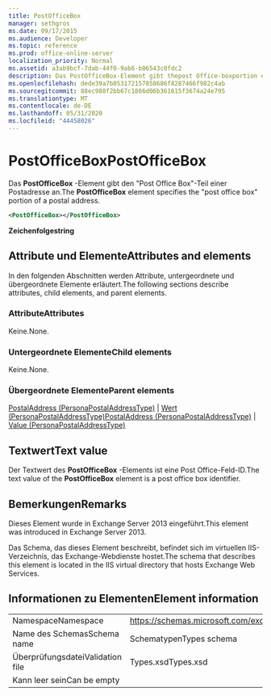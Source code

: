 ```yaml
---
title: PostOfficeBox
manager: sethgros
ms.date: 09/17/2015
ms.audience: Developer
ms.topic: reference
ms.prod: office-online-server
localization_priority: Normal
ms.assetid: a3ab9bcf-7dab-44f0-9ab6-b06543c0fdc2
description: Das PostOfficeBox-Element gibt thepost Office-boxportion einer Postadresse an.
ms.openlocfilehash: dede39a7b053172157858686f8287466f982c4ab
ms.sourcegitcommit: 88ec988f2bb67c1866d06b361615f3674a24e795
ms.translationtype: MT
ms.contentlocale: de-DE
ms.lasthandoff: 05/31/2020
ms.locfileid: "44458026"
---
```

# <a name="postofficebox"></a><span data-ttu-id="3979c-103">PostOfficeBox</span><span class="sxs-lookup"><span data-stu-id="3979c-103">PostOfficeBox</span></span>

<span data-ttu-id="3979c-104">Das **PostOfficeBox** -Element gibt den "Post Office Box"-Teil einer Postadresse an.</span><span class="sxs-lookup"><span data-stu-id="3979c-104">The **PostOfficeBox** element specifies the "post office box" portion of a postal address.</span></span> 
  
```XML
<PostOfficeBox></PostOfficeBox>
```

 <span data-ttu-id="3979c-105">**Zeichenfolge**</span><span class="sxs-lookup"><span data-stu-id="3979c-105">**string**</span></span>
## <a name="attributes-and-elements"></a><span data-ttu-id="3979c-106">Attribute und Elemente</span><span class="sxs-lookup"><span data-stu-id="3979c-106">Attributes and elements</span></span>

<span data-ttu-id="3979c-107">In den folgenden Abschnitten werden Attribute, untergeordnete und übergeordnete Elemente erläutert.</span><span class="sxs-lookup"><span data-stu-id="3979c-107">The following sections describe attributes, child elements, and parent elements.</span></span>
  
### <a name="attributes"></a><span data-ttu-id="3979c-108">Attribute</span><span class="sxs-lookup"><span data-stu-id="3979c-108">Attributes</span></span>

<span data-ttu-id="3979c-109">Keine.</span><span class="sxs-lookup"><span data-stu-id="3979c-109">None.</span></span>
  
### <a name="child-elements"></a><span data-ttu-id="3979c-110">Untergeordnete Elemente</span><span class="sxs-lookup"><span data-stu-id="3979c-110">Child elements</span></span>

<span data-ttu-id="3979c-111">Keine.</span><span class="sxs-lookup"><span data-stu-id="3979c-111">None.</span></span>
  
### <a name="parent-elements"></a><span data-ttu-id="3979c-112">Übergeordnete Elemente</span><span class="sxs-lookup"><span data-stu-id="3979c-112">Parent elements</span></span>

<span data-ttu-id="3979c-113">[PostalAddress (PersonaPostalAddressType)](postaladdress-personapostaladdresstype.md)  |  [Wert (PersonaPostalAddressType)](value-personapostaladdresstype.md)</span><span class="sxs-lookup"><span data-stu-id="3979c-113">[PostalAddress (PersonaPostalAddressType)](postaladdress-personapostaladdresstype.md) | [Value (PersonaPostalAddressType)](value-personapostaladdresstype.md)</span></span>
  
## <a name="text-value"></a><span data-ttu-id="3979c-114">Textwert</span><span class="sxs-lookup"><span data-stu-id="3979c-114">Text value</span></span>

<span data-ttu-id="3979c-115">Der Textwert des **PostOfficeBox** -Elements ist eine Post Office-Feld-ID.</span><span class="sxs-lookup"><span data-stu-id="3979c-115">The text value of the **PostOfficeBox** element is a post office box identifier.</span></span> 
  
## <a name="remarks"></a><span data-ttu-id="3979c-116">Bemerkungen</span><span class="sxs-lookup"><span data-stu-id="3979c-116">Remarks</span></span>

<span data-ttu-id="3979c-117">Dieses Element wurde in Exchange Server 2013 eingeführt.</span><span class="sxs-lookup"><span data-stu-id="3979c-117">This element was introduced in Exchange Server 2013.</span></span>
  
<span data-ttu-id="3979c-118">Das Schema, das dieses Element beschreibt, befindet sich im virtuellen IIS-Verzeichnis, das Exchange-Webdienste hostet.</span><span class="sxs-lookup"><span data-stu-id="3979c-118">The schema that describes this element is located in the IIS virtual directory that hosts Exchange Web Services.</span></span>
  
## <a name="element-information"></a><span data-ttu-id="3979c-119">Informationen zu Elementen</span><span class="sxs-lookup"><span data-stu-id="3979c-119">Element information</span></span>

|||
|:-----|:-----|
|<span data-ttu-id="3979c-120">Namespace</span><span class="sxs-lookup"><span data-stu-id="3979c-120">Namespace</span></span>  <br/> |https://schemas.microsoft.com/exchange/services/2006/types  <br/> |
|<span data-ttu-id="3979c-121">Name des Schemas</span><span class="sxs-lookup"><span data-stu-id="3979c-121">Schema name</span></span>  <br/> |<span data-ttu-id="3979c-122">Schematypen</span><span class="sxs-lookup"><span data-stu-id="3979c-122">Types schema</span></span>  <br/> |
|<span data-ttu-id="3979c-123">Überprüfungsdatei</span><span class="sxs-lookup"><span data-stu-id="3979c-123">Validation file</span></span>  <br/> |<span data-ttu-id="3979c-124">Types.xsd</span><span class="sxs-lookup"><span data-stu-id="3979c-124">Types.xsd</span></span>  <br/> |
|<span data-ttu-id="3979c-125">Kann leer sein</span><span class="sxs-lookup"><span data-stu-id="3979c-125">Can be empty</span></span>  <br/> ||
   

